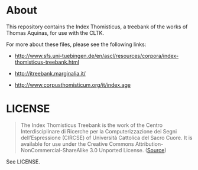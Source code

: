 # About

This repository contains the Index Thomisticus, a treebank of the works of Thomas Aquinas, for use with the CLTK.

For more about these files, please see the following links:

* http://www.sfs.uni-tuebingen.de/en/ascl/resources/corpora/index-thomisticus-treebank.html

* http://itreebank.marginalia.it/

* http://www.corpusthomisticum.org/it/index.age

# LICENSE

> The Index Thomisticus Treebank is the work of the Centro Interdisciplinare di Ricerche per la Computerizzazione dei Segni dell’Espressione (CIRCSE) of Università Cattolica del Sacro Cuore. It is available for use under the Creative Commons Attribution-NonCommercial-ShareAlike 3.0 Unported License. ([Source](http://www.sfs.uni-tuebingen.de/en/ascl/resources/corpora/index-thomisticus-treebank.html))

See LICENSE.

